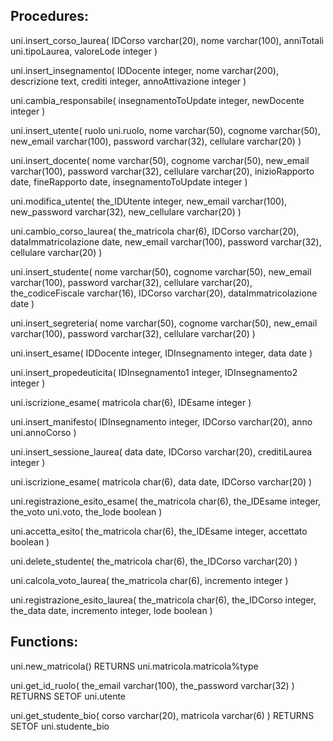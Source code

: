 ## Procedures:
uni.insert_corso_laurea(
    IDCorso varchar(20), 
    nome varchar(100), 
    anniTotali uni.tipoLaurea, 
    valoreLode integer
)

uni.insert_insegnamento(
    IDDocente integer, 
    nome varchar(200), 
    descrizione text, 
    crediti integer, 
    annoAttivazione integer
)

uni.cambia_responsabile(
    insegnamentoToUpdate integer, 
    newDocente integer
)

uni.insert_utente(
    ruolo uni.ruolo, 
    nome varchar(50), 
    cognome varchar(50), 
    new_email varchar(100), 
    password varchar(32), 
    cellulare varchar(20)
)

uni.insert_docente(
    nome varchar(50), 
    cognome varchar(50), 
    new_email varchar(100), 
    password varchar(32), 
    cellulare varchar(20), 
    inizioRapporto date, 
    fineRapporto date,
    insegnamentoToUpdate integer
) 

uni.modifica_utente(
    the_IDUtente integer, 
    new_email varchar(100), 
    new_password varchar(32), 
    new_cellulare varchar(20)
)

uni.cambio_corso_laurea(
    the_matricola char(6), 
    IDCorso varchar(20), 
    dataImmatricolazione date, 
    new_email varchar(100), 
    password varchar(32), 
    cellulare varchar(20)
)

uni.insert_studente(
    nome varchar(50), 
    cognome varchar(50), 
    new_email varchar(100), 
    password varchar(32), 
    cellulare varchar(20), 
    the_codiceFiscale varchar(16), 
    IDCorso varchar(20), 
    dataImmatricolazione date
) 

uni.insert_segreteria(
    nome varchar(50), 
    cognome varchar(50), 
    new_email varchar(100), 
    password varchar(32), 
    cellulare varchar(20)
) 

uni.insert_esame(
    IDDocente integer, 
    IDInsegnamento integer, 
    data date
)

uni.insert_propedeuticita(
    IDInsegnamento1 integer, 
    IDInsegnamento2 integer
)

uni.iscrizione_esame(
    matricola char(6), 
    IDEsame integer
)

uni.insert_manifesto(
    IDInsegnamento integer, 
    IDCorso varchar(20), 
    anno uni.annoCorso
)

uni.insert_sessione_laurea(
    data date, 
    IDCorso varchar(20), 
    creditiLaurea integer
)

uni.iscrizione_esame(
    matricola char(6), 
    data date, 
    IDCorso varchar(20)
)

uni.registrazione_esito_esame(
    the_matricola char(6), 
    the_IDEsame integer, 
    the_voto uni.voto, 
    the_lode boolean
)

uni.accetta_esito(
    the_matricola char(6), 
    the_IDEsame integer, 
    accettato boolean
)

uni.delete_studente(
    the_matricola char(6), 
    the_IDCorso varchar(20)
)

uni.calcola_voto_laurea(
    the_matricola char(6), 
    incremento integer
)

uni.registrazione_esito_laurea(
    the_matricola char(6), 
    the_IDCorso integer, 
    the_data date, 
    incremento integer, lode boolean
)

## Functions:
uni.new_matricola() 
    RETURNS uni.matricola.matricola%type

uni.get_id_ruolo(
    the_email varchar(100), 
    the_password varchar(32)
)   RETURNS SETOF uni.utente

uni.get_studente_bio(
    corso varchar(20), 
    matricola varchar(6)
)   RETURNS SETOF uni.studente_bio